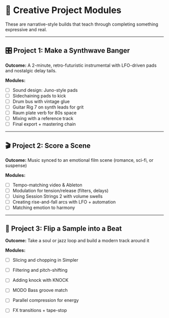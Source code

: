 # 🎯 Creative Project Modules

These are narrative-style builds that teach through completing something expressive and real.

---

## 🎛️ Project 1: Make a Synthwave Banger

**Outcome:** A 2-minute, retro-futuristic instrumental with LFO-driven pads and nostalgic delay tails.

**Modules:**
- [ ] Sound design: Juno-style pads
- [ ] Sidechaining pads to kick
- [ ] Drum bus with vintage glue
- [ ] Guitar Rig 7 on synth leads for grit
- [ ] Raum plate verb for 80s space
- [ ] Mixing with a reference track
- [ ] Final export + mastering chain

---

## 🎬 Project 2: Score a Scene

**Outcome:** Music synced to an emotional film scene (romance, sci-fi, or suspense)

**Modules:**
- [ ] Tempo-matching video & Ableton
- [ ] Modulation for tension/release (filters, delays)
- [ ] Using Session Strings 2 with volume swells
- [ ] Creating rise-and-fall arcs with LFO + automation
- [ ] Matching emotion to harmony

---

## 🔀 Project 3: Flip a Sample into a Beat

**Outcome:** Take a soul or jazz loop and build a modern track around it

**Modules:**
- [ ] Slicing and chopping in Simpler
- [ ] Filtering and pitch-shifting
- [ ] Adding knock with KNOCK
- [ ] MODO Bass groove match
- [ ] Parallel compression for energy
- [ ] FX transitions + tape-stop

